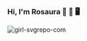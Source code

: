  ### Hi, I'm Rosaura  👋 👧 🖥️
 ![girl-svgrepo-com](https://user-images.githubusercontent.com/78773811/157137327-63e31436-c0ef-4fd1-a2f0-5ba183a444c5.svg)

<!--
**rosauracotos/rosauracotos** is a ✨ _special_ ✨ repository because its `README.md` (this file) appears on your GitHub profile.

Here are some ideas to get you started:

- 🔭 I’m currently working on ...
- 🌱 I’m currently learning ...
- 👯 I’m looking to collaborate on ...
- 🤔 I’m looking for help with ...
- 💬 Ask me about ...
- 📫 How to reach me: ...
- 😄 Pronouns: ...
- ⚡ Fun fact: ...
-->
